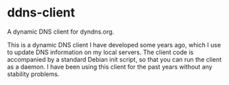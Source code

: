 # ddns-client
A dynamic DNS client for dyndns.org.

This is a dynamic DNS client I have developed some years ago, which I use to update DNS information on my local servers. The client code is accompanied by a standard Debian init script, so that you can run the client as a daemon. I have been using this client for the past years without any stability problems.
